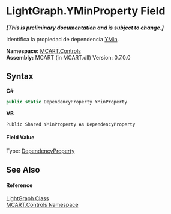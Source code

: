 # LightGraph.YMinProperty Field
 _**\[This is preliminary documentation and is subject to change.\]**_

Identifica la propiedad de dependencia <a href="74a3cfd4-b57b-bec1-1b1f-ba5bb396e10c">YMin</a>.

**Namespace:**&nbsp;<a href="1c9d7a8e-81d4-838a-f87d-7379b253b6ce">MCART.Controls</a><br />**Assembly:**&nbsp;MCART (in MCART.dll) Version: 0.7.0.0

## Syntax

**C#**<br />
``` C#
public static DependencyProperty YMinProperty
```

**VB**<br />
``` VB
Public Shared YMinProperty As DependencyProperty
```


#### Field Value
Type: <a href="http://msdn2.microsoft.com/es-es/library/ms589318" target="_blank">DependencyProperty</a>

## See Also


#### Reference
<a href="f400f8f7-1065-2800-6141-c19ec74de27c">LightGraph Class</a><br /><a href="1c9d7a8e-81d4-838a-f87d-7379b253b6ce">MCART.Controls Namespace</a><br />